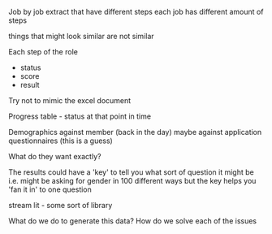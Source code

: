 Job by job extract that have different steps 
each job has different amount of steps

things that might look similar are not similar

Each step of the role
- status
- score
- result

Try not to mimic the excel document

Progress table - status at that point in time 

Demographics against member (back in the day)
maybe against application questionnaires (this is a guess)

What do they want exactly? 

The results could have a 'key' to tell you what sort of question it might be i.e. might be asking for gender in 100 different ways but the key helps you 'fan it in' to one question

stream lit - some sort of library 

What do we do to generate this data?
How do we solve each of the issues